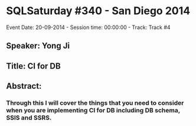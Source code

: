 # SQLSaturday #340 - San Diego 2014
Event Date: 20-09-2014 - Session time: 00:00:00 - Track: Track #4
## Speaker: Yong Ji
## Title: CI for DB
## Abstract:
### Through this I will cover the things that you need to consider when you are implementing CI for DB including DB schema, SSIS and SSRS.
